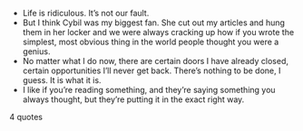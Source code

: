  - Life is ridiculous. It’s not our fault.
 - But I think Cybil was my biggest fan. She cut out my articles and hung them in her locker and we were always cracking up how if you wrote the simplest, most obvious thing in the world people thought you were a genius.
 - No matter what I do now, there are certain doors I have already closed, certain opportunities I’ll never get back. There’s nothing to be done, I guess. It is what it is.
 - I like if you’re reading something, and they’re saying something you always thought, but they’re putting it in the exact right way.

4 quotes